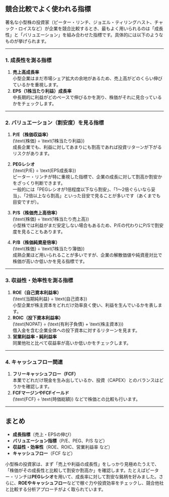 ## 競合比較でよく使われる指標

著名な小型株の投資家（ピーター・リンチ、ジョエル・ティリングハスト、チャック・ロイスなど）が企業を競合比較するとき、最もよく用いられるのは「成長性」と「バリュエーション」を組み合わせた指標です。具体的には以下のようなものが挙げられます。

---

### 1. 成長性を測る指標
1. **売上高成長率**  
   小型企業はまだ市場シェア拡大の余地があるため、売上高がどのくらい伸びているかを重視します。  
2. **EPS（1株当たり利益）成長率**  
   中長期的に利益がどのペースで伸びるかを測り、株価がそれに見合っているかをチェックします。

---

### 2. バリュエーション（割安度）を見る指標
1. **P/E（株価収益率）**  
   \(\text{株価} ÷ \text{1株当たり利益}\)  
   成長企業でも、利益に対してあまりにも割高であれば投資リターンが下がるリスクがあります。  
2. **PEGレシオ**  
   \(\text{P/E} ÷ \text{EPS成長率}\)  
   ピーター・リンチが特に重視した指標で、企業の成長に対して割高か割安かをざっくり判断できます。  
一般的には「PEGレシオが1倍程度以下なら割安」、「1～2倍ぐらいなら妥当」、「2倍以上なら割高」といった目安で見ることが多いです（あくまでも目安ですが）。

3. **P/S（株価売上高倍率）**  
   \(\text{株価} ÷ \text{1株当たり売上高}\)  
   小型株では利益がまだ安定しない場合もあるため、P/Eの代わりにP/Sで割安度を見ることもあります。  
4. **P/B（株価純資産倍率）**  
   \(\text{株価} ÷ \text{1株当たり簿価}\)  
   成熟企業ほど用いられることが多いですが、企業の解散価値や純資産対比で株価が高いか低いかを見る指標です。

---

### 3. 収益性・効率性を測る指標
1. **ROE（自己資本利益率）**  
   \(\text{当期純利益} ÷ \text{自己資本}\)  
   小型企業が株主資本をどれだけ効率良く使い、利益を生んでいるかを表します。  
2. **ROIC（投下資本利益率）**  
   \(\text{NOPAT} ÷ (\text{有利子負債} + \text{株主資本})\)  
   借入金を含む企業全体への投下資本に対するリターンを見ます。  
3. **営業利益率・純利益率**  
   同業他社と比べて収益率が高いか低いかをチェックします。

---

### 4. キャッシュフロー関連
1. **フリーキャッシュフロー（FCF）**  
   本業でどれだけ現金を生み出しているか、投資（CAPEX）とのバランスはどうかを確認します。  
2. **FCFマージンやFCFイールド**  
   \(\text{FCF} ÷ \text{時価総額}\) などで株価との比較も行います。

---

## まとめ

- **成長指標**（売上・EPSの伸び）  
- **バリュエーション指標**（P/E、PEG、P/S など）  
- **収益性・効率性**（ROE、ROIC、営業利益率 など）  
- **キャッシュフロー**（FCF など）

小型株の投資家は、まず「売上や利益の成長性」をしっかり見極めたうえで、「株価がその成長性と比較して割安か割高か」を確認します。たとえばピーター・リンチは**PEGレシオ**を用いて、成長率に対して割安な銘柄を好みました。さらに、**ROEやキャッシュフロー**などで稼ぐ力や投資効率をチェックし、競合他社と比較する分析アプローチがよく取られています。
